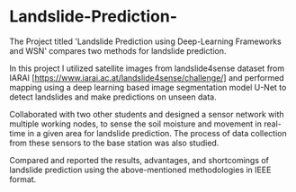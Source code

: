 # Landslide-Prediction-
The Project titled 'Landslide Prediction using Deep-Learning Frameworks and WSN' compares two methods for landslide prediction.

In this project I utilized satellite images from landslide4sense dataset from IARAI [https://www.iarai.ac.at/landslide4sense/challenge/] and performed mapping using a deep learning based image segmentation model U-Net to detect landslides and make predictions on unseen data.

Collaborated with two other students and designed a sensor network with multiple working nodes, to sense the soil moisture and movement in real-time in a given area for landslide prediction. The process of data collection from these sensors to the base station was also studied. 

Compared and reported the results, advantages, and shortcomings of landslide prediction using the above-mentioned methodologies in IEEE format.

